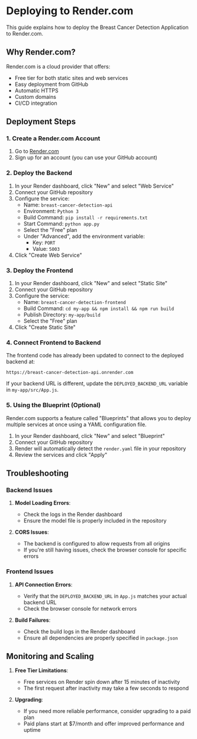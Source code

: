 # Deploying to Render.com

This guide explains how to deploy the Breast Cancer Detection Application to Render.com.

## Why Render.com?

Render.com is a cloud provider that offers:
- Free tier for both static sites and web services
- Easy deployment from GitHub
- Automatic HTTPS
- Custom domains
- CI/CD integration

## Deployment Steps

### 1. Create a Render.com Account

1. Go to [Render.com](https://render.com/)
2. Sign up for an account (you can use your GitHub account)

### 2. Deploy the Backend

1. In your Render dashboard, click "New" and select "Web Service"
2. Connect your GitHub repository
3. Configure the service:
   - Name: `breast-cancer-detection-api`
   - Environment: `Python 3`
   - Build Command: `pip install -r requirements.txt`
   - Start Command: `python app.py`
   - Select the "Free" plan
   - Under "Advanced", add the environment variable:
     - Key: `PORT`
     - Value: `5003`
4. Click "Create Web Service"

### 3. Deploy the Frontend

1. In your Render dashboard, click "New" and select "Static Site"
2. Connect your GitHub repository
3. Configure the service:
   - Name: `breast-cancer-detection-frontend`
   - Build Command: `cd my-app && npm install && npm run build`
   - Publish Directory: `my-app/build`
   - Select the "Free" plan
4. Click "Create Static Site"

### 4. Connect Frontend to Backend

The frontend code has already been updated to connect to the deployed backend at:
```
https://breast-cancer-detection-api.onrender.com
```

If your backend URL is different, update the `DEPLOYED_BACKEND_URL` variable in `my-app/src/App.js`.

### 5. Using the Blueprint (Optional)

Render.com supports a feature called "Blueprints" that allows you to deploy multiple services at once using a YAML configuration file.

1. In your Render dashboard, click "New" and select "Blueprint"
2. Connect your GitHub repository
3. Render will automatically detect the `render.yaml` file in your repository
4. Review the services and click "Apply"

## Troubleshooting

### Backend Issues

1. **Model Loading Errors**:
   - Check the logs in the Render dashboard
   - Ensure the model file is properly included in the repository

2. **CORS Issues**:
   - The backend is configured to allow requests from all origins
   - If you're still having issues, check the browser console for specific errors

### Frontend Issues

1. **API Connection Errors**:
   - Verify that the `DEPLOYED_BACKEND_URL` in `App.js` matches your actual backend URL
   - Check the browser console for network errors

2. **Build Failures**:
   - Check the build logs in the Render dashboard
   - Ensure all dependencies are properly specified in `package.json`

## Monitoring and Scaling

1. **Free Tier Limitations**:
   - Free services on Render spin down after 15 minutes of inactivity
   - The first request after inactivity may take a few seconds to respond

2. **Upgrading**:
   - If you need more reliable performance, consider upgrading to a paid plan
   - Paid plans start at $7/month and offer improved performance and uptime
